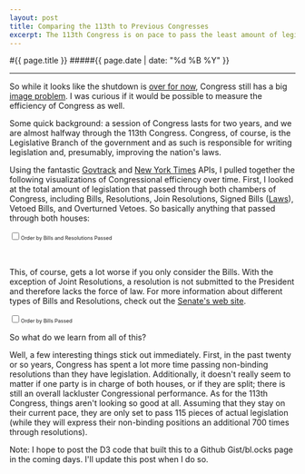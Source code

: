 ```yaml
---
layout: post
title: Comparing the 113th to Previous Congresses
excerpt: The 113th Congress is on pace to pass the least amount of legislation since the 1950s -- examining Congressional legislative history with the D3 library.
---
```



#{{ page.title }}
#####{{ page.date | date: "%d %B %Y" }}

<hr>

So while it looks like the shutdown is [over for now](http://www.nytimes.com/2013/10/17/us/congress-budget-debate.html?hp&_r=0), Congress still has a big [image problem](http://www.gallup.com/poll/165281/congress-job-approval-falls-amid-gov-shutdown.aspx). I was curious if it would be possible to measure the efficiency of Congress as well.

Some quick background: a session of Congress lasts for two years, and we are almost halfway through the 113th Congress. Congress, of course, is the Legislative Branch of the government and as such is responsible for writing legislation and, presumably, improving the nation's laws.

Using the fantastic [Govtrack](https://www.govtrack.us/developers/api) and [New York Times](http://developer.nytimes.com/docs/congress_api) APIs, I pulled together the following visualizations of Congressional efficiency over time. First, I looked at the total amount of legislation that passed through both chambers of Congress, including Bills, Resolutions, Join Resolutions, Signed Bills ([Laws](http://www.youtube.com/watch?v=tyeJ55o3El0)), Vetoed Bills, and Overturned Vetoes. So basically anything that passed through both houses:

<label style="font-size: 9px"><input type="checkbox" id="billsandresinput">Order by Bills and Resolutions Passed</label>
<script>

var billsandres = [{'dem_houses': -1, 'total_bills': 1876, 'congress': '83rd', 'congress_number': 83}, {'dem_houses': -1, 'total_bills': 2012, 'congress': '84th', 'congress_number': 84}, {'dem_houses': -1, 'total_bills': 1825, 'congress': '85th', 'congress_number': 85}, {'dem_houses': -1, 'total_bills': 1379, 'congress': '86th', 'congress_number': 86}, {'dem_houses': -1, 'total_bills': 1658, 'congress': '87th', 'congress_number': 87}, {'dem_houses': -1, 'total_bills': 1119, 'congress': '88th', 'congress_number': 88}, {'dem_houses': -1, 'total_bills': 1386, 'congress': '89th', 'congress_number': 89}, {'dem_houses': -1, 'total_bills': 1064, 'congress': '90th', 'congress_number': 90}, {'dem_houses': -1, 'total_bills': 1037, 'congress': '91st', 'congress_number': 91}, {'dem_houses': -1, 'total_bills': 851, 'congress': '92nd', 'congress_number': 92}, {'dem_houses': -1, 'total_bills': 1598, 'congress': '93rd', 'congress_number': 93}, {'dem_houses': -1, 'total_bills': 1669, 'congress': '94th', 'congress_number': 94}, {'dem_houses': -1, 'total_bills': 1719, 'congress': '95th', 'congress_number': 95}, {'dem_houses': -1, 'total_bills': 1563, 'congress': '96th', 'congress_number': 96}, {'dem_houses': -1, 'total_bills': 898, 'congress': '97th', 'congress_number': 97}, {'dem_houses': -1, 'total_bills': 1012, 'congress': '98th', 'congress_number': 98}, {'dem_houses': -1, 'total_bills': 1020, 'congress': '99th', 'congress_number': 99}, {'dem_houses': -1, 'total_bills': 1112, 'congress': '100th', 'congress_number': 100}, {'dem_houses': -1, 'total_bills': 1279, 'congress': '101st', 'congress_number': 101}, {'dem_houses': 2, 'total_bills': 1212, 'congress': '102nd', 'congress_number': 102}, {'dem_houses': 2, 'total_bills': 996, 'congress': '103rd', 'congress_number': 103}, {'dem_houses': 0, 'total_bills': 939, 'congress': '104th', 'congress_number': 104}, {'dem_houses': 0, 'total_bills': 1028, 'congress': '105th', 'congress_number': 105}, {'dem_houses': 0, 'total_bills': 1380, 'congress': '106th', 'congress_number': 106}, {'dem_houses': 0, 'total_bills': 1069, 'congress': '107th', 'congress_number': 107}, {'dem_houses': 0, 'total_bills': 1374, 'congress': '108th', 'congress_number': 108}, {'dem_houses': 0, 'total_bills': 1512, 'congress': '109th', 'congress_number': 109}, {'dem_houses': 1, 'total_bills': 1897, 'congress': '110th', 'congress_number': 110}, {'dem_houses': 2, 'total_bills': 1851, 'congress': '111st', 'congress_number': 111}, {'dem_houses': 1, 'total_bills': 1007, 'congress': '112nd', 'congress_number': 112}, {'dem_houses': 1, 'total_bills': 313, 'congress': '113rd', 'congress_number': 113}, {'dem_houses': -2, 'total_bills': 801, 'congress': '113rd (proj)', 'congress_number': 114}]

function billsPassed(data, input, autosort) {
  var margin = {left: 40, right: 20, top: 20, bottom: 60},
      width = 520 - margin.left - margin.right,
      height = 300 - margin.top - margin.bottom;


  var xBar = d3.scale.ordinal()
            .domain(data.map(function(d) { return d.congress; }))
            .rangeRoundBands([0, width], .1);

  var yBar = d3.scale.linear()
            .domain([0, d3.max(data, function(d) { return d.total_bills; }) + 100])
            .range([height, 0]);

  var color = d3.scale.ordinal()
            .domain([0,2])
            .range(['B2182B','4575B4','8073AC'])

  var xAxis = d3.svg.axis()
                .scale(xBar)
                .orient('bottom')

  var yAxisBar = d3.svg.axis()
                .scale(yBar)
                .orient('left');

  var svgBar = d3.select('section').append('svg')
                .attr('width', width + margin.left + margin.right)
                .attr('height', height + margin.top + margin.bottom)
              .append('g')
                .attr('transform', 'translate(' + margin.left + ',' + margin.top + ')');

  svgBar.append('g')
    .attr('class', 'x axis')
    .attr('font-size', '9px')
    .attr("transform", "translate(0," + (height) + ")")
    .call(xAxis)
    .selectAll('text')
      .style("text-anchor", "end")
      .attr('transform', function(d) {
        return 'rotate(-45)';
      })

  svgBar.append('g')
      .attr('class', 'y axis')
      .attr('font-size', '9px')
      .call(yAxisBar)

  svgBar.selectAll('.bar')
      .data(data)
    .enter().append('rect')
      .attr('class','bar')
      .attr('x', function(d) { return xBar(d.congress); })
      .attr('width', xBar.rangeBand())
      .attr('y', function(d) { return yBar(d.total_bills); })
      .attr('height', function(d) { return height - yBar(d.total_bills) })
      .style('stroke', 'white')
      .style('fill', function(d) { 
        if(d.dem_houses === -1) return "grey"
        else if (d.dem_houses === -2) return "bcbddc"
        else return color(d.dem_houses); })

  d3.select(input).on("change", change);

  if(autosort === true) {
      var sortTimeout = setTimeout(function() {
        d3.select(input).property("checked", true).each(change);
      }, 5000);
    }

  function change() {
    clearTimeout(sortTimeout);

    var x0 = xBar.domain(data.sort(this.checked
        ? function(a, b) { return b.total_bills - a.total_bills; }
        : function(a, b) { return d3.ascending(a.congress_number, b.congress_number); })
        .map(function(d) { return d.congress; }))
        .copy();

    var transition = svgBar.transition().duration(750),
        delay = function(d, i) { return i * 50; };


    transition.selectAll(".bar")
        .delay(delay)
        .attr("x", function(d) { return x0(d.congress); });

    transition.select(".x.axis")
        .call(xAxis)
      .selectAll("g")
        .delay(delay)
      .selectAll('text')
        .style("text-anchor", "end")
        .attr('transform', function(d) {
          return 'rotate(-45)';
        });
  }
};

billsPassed(billsandres, '#billsandresinput', true);
</script><br>

This, of course, gets a lot worse if you only consider the Bills. With the exception of Joint Resolutions, a resolution is not submitted to the President and therefore lacks the force of law. For more information about different types of Bills and Resolutions, check out the [Senate's web site](http://www.senate.gov/reference/glossary_term/concurrent_resolution.htm).

<label style="font-size: 9px"><input type="checkbox" id="billsonlyinput">Order by Bills Passed</label>
<script>
var billsonly = [{'dem_houses': -1, 'total_bills': 1783, 'congress_number': 83, 'congress': "83rd"}, {'dem_houses': -1, 'total_bills': 1921, 'congress_number': 84, 'congress': "84th"}, {'dem_houses': -1, 'total_bills': 1719, 'congress_number': 85, 'congress': "85th"}, {'dem_houses': -1, 'total_bills': 1293, 'congress_number': 86, 'congress': "86th"}, {'dem_houses': -1, 'total_bills': 1566, 'congress_number': 87, 'congress': "87th"}, {'dem_houses': -1, 'total_bills': 1024, 'congress_number': 88, 'congress': "88th"}, {'dem_houses': -1, 'total_bills': 1279, 'congress_number': 89, 'congress': "89th"}, {'dem_houses': -1, 'total_bills': 994, 'congress_number': 90, 'congress': "90th"}, {'dem_houses': -1, 'total_bills': 937, 'congress_number': 91, 'congress': "91st"}, {'dem_houses': -1, 'total_bills': 764, 'congress_number': 92, 'congress': "92nd"}, {'dem_houses': -1, 'total_bills': 778, 'congress_number': 93, 'congress': "93rd"}, {'dem_houses': -1, 'total_bills': 734, 'congress_number': 94, 'congress': "94th"}, {'dem_houses': -1, 'total_bills': 806, 'congress_number': 95, 'congress': "95th"}, {'dem_houses': -1, 'total_bills': 736, 'congress_number': 96, 'congress': "96th"}, {'dem_houses': -1, 'total_bills': 530, 'congress_number': 97, 'congress': "97th"}, {'dem_houses': -1, 'total_bills': 678, 'congress_number': 98, 'congress': "98th"}, {'dem_houses': -1, 'total_bills': 688, 'congress_number': 99, 'congress': "99th"}, {'dem_houses': -1, 'total_bills': 765, 'congress_number': 100, 'congress': "100th"}, {'dem_houses': -1, 'total_bills': 681, 'congress_number': 101, 'congress': "101st"}, {'dem_houses': 2, 'total_bills': 628, 'congress_number': 102, 'congress': "102nd"}, {'dem_houses': 2, 'total_bills': 490, 'congress_number': 103, 'congress': "103rd"}, {'dem_houses': 0, 'total_bills': 343, 'congress_number': 104, 'congress': "104th"}, {'dem_houses': 0, 'total_bills': 408, 'congress_number': 105, 'congress': "105th"}, {'dem_houses': 0, 'total_bills': 612, 'congress_number': 106, 'congress': "106th"}, {'dem_houses': 0, 'total_bills': 389, 'congress_number': 107, 'congress': "107th"}, {'dem_houses': 0, 'total_bills': 509, 'congress_number': 108, 'congress': "108th"}, {'dem_houses': 0, 'total_bills': 486, 'congress_number': 109, 'congress': "109th"}, {'dem_houses': 1, 'total_bills': 465, 'congress_number': 110, 'congress': "110th"}, {'dem_houses': 2, 'total_bills': 386, 'congress_number': 111, 'congress': "111st"}, {'dem_houses': 1, 'total_bills': 286, 'congress_number': 112, 'congress': "112nd"}, {'dem_houses': 1, 'total_bills': 45, 'congress_number': 113, 'congress': "113rd"}, {'dem_houses': -2, 'total_bills': 115.16, 'congress_number': 114, 'congress': "113rd (proj)"}]
billsPassed(billsonly, '#billsonlyinput', false)
</script>

So what do we learn from all of this?

Well, a few interesting things stick out immediately. First, in the past twenty or so years, Congress has spent a lot more time passing non-binding resolutions than they have legislation. Additionally, it doesn't really seem to matter if one party is in charge of both houses, or if they are split; there is still an overall lackluster Congressional performance. As for the 113th Congress, things aren't looking so good at all. Assuming that they stay on their current pace, they are only set to pass 115 pieces of actual legislation (while they will express their non-binding positions an additional 700 times through resolutions). 

Note: I hope to post the D3 code that built this to a Github Gist/bl.ocks page in the coming days. I'll update this post when I do so.